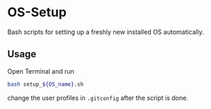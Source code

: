 # OS-Setup

Bash scripts for setting up a freshly new installed OS automatically.

## Usage

Open Terminal and run

```bash
bash setup_${OS_name}.sh
```

change the user profiles in `.gitconfig` after the script is done.
